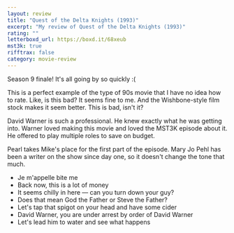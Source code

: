 ```yaml
---
layout: review
title: "Quest of the Delta Knights (1993)"
excerpt: "My review of Quest of the Delta Knights (1993)"
rating: ""
letterboxd_url: https://boxd.it/68xeub
mst3k: true
rifftrax: false
category: movie-review
---
```


Season 9 finale! It's all going by so quickly :(

This is a perfect example of the type of 90s movie that I have no idea how to rate. Like, is this bad? It seems fine to me. And the Wishbone-style film stock makes it seem better. This is bad, isn't it?

David Warner is such a professional. He knew exactly what he was getting into. Warner loved making this movie and loved the MST3K episode about it. He offered to play multiple roles to save on budget.

Pearl takes Mike's place for the first part of the episode. Mary Jo Pehl has been a writer on the show since day one, so it doesn't change the tone that much.

- Je m'appelle bite me
- Back now, this is a lot of money
- It seems chilly in here — can you turn down your guy?
- Does that mean God the Father or Steve the Father?
- Let's tap that spigot on your head and have some cider
- David Warner, you are under arrest by order of David Warner
- Let's lead him to water and see what happens
